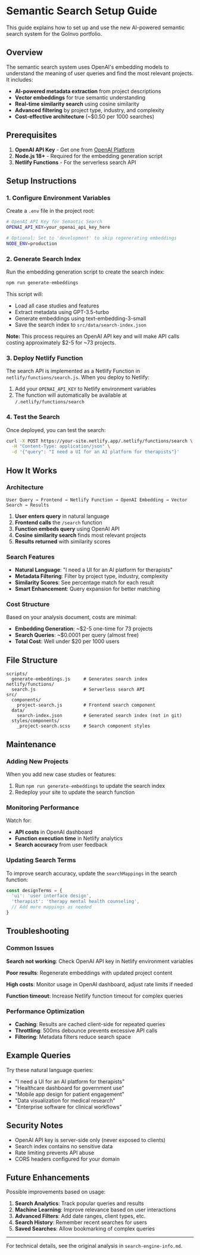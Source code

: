 # Semantic Search Setup Guide

This guide explains how to set up and use the new AI-powered semantic search system for the GoInvo portfolio.

## Overview

The semantic search system uses OpenAI's embedding models to understand the meaning of user queries and find the most relevant projects. It includes:

- **AI-powered metadata extraction** from project descriptions
- **Vector embeddings** for true semantic understanding
- **Real-time similarity search** using cosine similarity
- **Advanced filtering** by project type, industry, and complexity
- **Cost-effective architecture** (~$0.50 per 1000 searches)

## Prerequisites

1. **OpenAI API Key** - Get one from [OpenAI Platform](https://platform.openai.com/api-keys)
2. **Node.js 18+** - Required for the embedding generation script
3. **Netlify Functions** - For the serverless search API

## Setup Instructions

### 1. Configure Environment Variables

Create a `.env` file in the project root:

```bash
# OpenAI API Key for Semantic Search
OPENAI_API_KEY=your_openai_api_key_here

# Optional: Set to 'development' to skip regenerating embeddings
NODE_ENV=production
```

### 2. Generate Search Index

Run the embedding generation script to create the search index:

```bash
npm run generate-embeddings
```

This script will:
- Load all case studies and features
- Extract metadata using GPT-3.5-turbo
- Generate embeddings using text-embedding-3-small
- Save the search index to `src/data/search-index.json`

**Note:** This process requires an OpenAI API key and will make API calls costing approximately $2-5 for ~73 projects.

### 3. Deploy Netlify Function

The search API is implemented as a Netlify Function in `netlify/functions/search.js`. When you deploy to Netlify:

1. Add your `OPENAI_API_KEY` to Netlify environment variables
2. The function will automatically be available at `/.netlify/functions/search`

### 4. Test the Search

Once deployed, you can test the search:

```bash
curl -X POST https://your-site.netlify.app/.netlify/functions/search \
  -H "Content-Type: application/json" \
  -d '{"query": "I need a UI for an AI platform for therapists"}'
```

## How It Works

### Architecture

```
User Query → Frontend → Netlify Function → OpenAI Embedding → Vector Search → Results
```

1. **User enters query** in natural language
2. **Frontend calls** the `/search` function
3. **Function embeds query** using OpenAI API
4. **Cosine similarity search** finds most relevant projects
5. **Results returned** with similarity scores

### Search Features

- **Natural Language**: "I need a UI for an AI platform for therapists"
- **Metadata Filtering**: Filter by project type, industry, complexity
- **Similarity Scores**: See percentage match for each result
- **Smart Enhancement**: Query expansion for better matching

### Cost Structure

Based on your analysis document, costs are minimal:

- **Embedding Generation**: ~$2-5 one-time for 73 projects
- **Search Queries**: ~$0.0001 per query (almost free)
- **Total Cost**: Well under $20 per 1000 users

## File Structure

```
scripts/
  generate-embeddings.js     # Generates search index
netlify/functions/
  search.js                  # Serverless search API
src/
  components/
    project-search.js        # Frontend search component
  data/
    search-index.json        # Generated search index (not in git)
  styles/components/
    _project-search.scss     # Search component styles
```

## Maintenance

### Adding New Projects

When you add new case studies or features:

1. Run `npm run generate-embeddings` to update the search index
2. Redeploy your site to update the search function

### Monitoring Performance

Watch for:
- **API costs** in OpenAI dashboard
- **Function execution time** in Netlify analytics  
- **Search accuracy** from user feedback

### Updating Search Terms

To improve search accuracy, update the `searchMappings` in the search function:

```javascript
const designTerms = {
  'ui': 'user interface design',
  'therapist': 'therapy mental health counseling',
  // Add more mappings as needed
}
```

## Troubleshooting

### Common Issues

**Search not working**: Check OpenAI API key in Netlify environment variables

**Poor results**: Regenerate embeddings with updated project content

**High costs**: Monitor usage in OpenAI dashboard, adjust rate limits if needed

**Function timeout**: Increase Netlify function timeout for complex queries

### Performance Optimization

- **Caching**: Results are cached client-side for repeated queries
- **Throttling**: 500ms debounce prevents excessive API calls
- **Filtering**: Metadata filters reduce search space

## Example Queries

Try these natural language queries:

- "I need a UI for an AI platform for therapists"
- "Healthcare dashboard for government use"
- "Mobile app design for patient engagement"
- "Data visualization for medical research"
- "Enterprise software for clinical workflows"

## Security Notes

- OpenAI API key is server-side only (never exposed to clients)
- Search index contains no sensitive data
- Rate limiting prevents API abuse
- CORS headers configured for your domain

## Future Enhancements

Possible improvements based on usage:

1. **Search Analytics**: Track popular queries and results
2. **Machine Learning**: Improve relevance based on user interactions
3. **Advanced Filters**: Add date ranges, client types, etc.
4. **Search History**: Remember recent searches for users
5. **Saved Searches**: Allow bookmarking of complex queries

---

For technical details, see the original analysis in `search-engine-info.md`. 